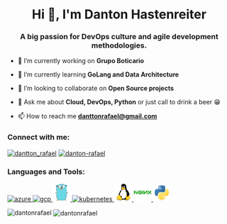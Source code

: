 <h1 align="center">Hi 👋, I'm Danton Hastenreiter</h1>
<h3 align="center">A big passion for DevOps culture and agile development methodologies.</h3>

- 🔭 I’m currently working on **Grupo Boticario**

- 🌱 I’m currently learning **GoLang and Data Architecture**

- 👯 I’m looking to collaborate on **Open Source projects**

- 💬 Ask me about **Cloud, DevOps, Python** or just call to drink a beer 😁

- 📫 How to reach me **danttonrafael@gmail.com**

<h3 align="left">Connect with me:</h3>
<p align="left">
<a href="https://twitter.com/dantton_rafael" target="blank"><img align="center" src="https://raw.githubusercontent.com/rahuldkjain/github-profile-readme-generator/master/src/images/icons/Social/twitter.svg" alt="dantton_rafael" height="30" width="40" /></a>
<a href="https://linkedin.com/in/danton-rafael" target="blank"><img align="center" src="https://raw.githubusercontent.com/rahuldkjain/github-profile-readme-generator/master/src/images/icons/Social/linked-in-alt.svg" alt="danton-rafael" height="30" width="40" /></a>
</p>

<h3 align="left">Languages and Tools:</h3>
<p align="left"> <a href="https://azure.microsoft.com/en-in/" target="_blank"> <img src="https://www.vectorlogo.zone/logos/microsoft_azure/microsoft_azure-icon.svg" alt="azure" width="40" height="40"/> </a> <a href="https://cloud.google.com" target="_blank"> <img src="https://www.vectorlogo.zone/logos/google_cloud/google_cloud-icon.svg" alt="gcp" width="40" height="40"/> </a> <a href="https://golang.org" target="_blank"> <img src="https://raw.githubusercontent.com/devicons/devicon/master/icons/go/go-original.svg" alt="go" width="40" height="40"/> </a> <a href="https://kubernetes.io" target="_blank"> <img src="https://www.vectorlogo.zone/logos/kubernetes/kubernetes-icon.svg" alt="kubernetes" width="40" height="40"/> </a> <a href="https://www.linux.org/" target="_blank"> <img src="https://raw.githubusercontent.com/devicons/devicon/master/icons/linux/linux-original.svg" alt="linux" width="40" height="40"/> </a> <a href="https://www.nginx.com" target="_blank"> <img src="https://raw.githubusercontent.com/devicons/devicon/master/icons/nginx/nginx-original.svg" alt="nginx" width="40" height="40"/> </a> <a href="https://www.python.org" target="_blank"> <img src="https://raw.githubusercontent.com/devicons/devicon/master/icons/python/python-original.svg" alt="python" width="40" height="40"/> </a> </p>
<div>
<p style="margin-botton: 10px"><img align="left" src="https://github-readme-stats.vercel.app/api/top-langs?username=dantonrafael&show_icons=true&locale=en&layout=compact" alt="dantonrafael" /></p>


<p>&nbsp;<img align="center" src="https://github-readme-stats.vercel.app/api?username=dantonrafael&show_icons=true&locale=en" alt="dantonrafael" /></p>
</div>
